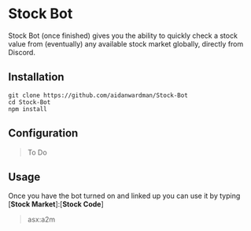 # Stock Bot

Stock Bot (once finished) gives you the ability to quickly check a stock value from (eventually) any available stock market globally, directly from Discord.

## Installation
```
git clone https://github.com/aidanwardman/Stock-Bot
cd Stock-Bot
npm install
```

## Configuration

> To Do

## Usage

Once you have the bot turned on and linked up you can use it by typing [**Stock Market**]:[**Stock Code**]

> asx:a2m